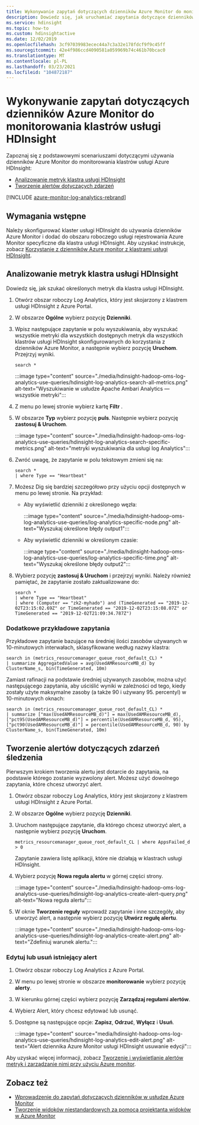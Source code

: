 ```yaml
---
title: Wykonywanie zapytań dotyczących dzienników Azure Monitor do monitorowania klastrów usługi Azure HDInsight
description: Dowiedz się, jak uruchamiać zapytania dotyczące dzienników Azure Monitor, aby monitorować zadania uruchomione w klastrze usługi HDInsight.
ms.service: hdinsight
ms.topic: how-to
ms.custom: hdinsightactive
ms.date: 12/02/2019
ms.openlocfilehash: 3cf97039983ecec44a7c3a32e178fdcf9f9c45ff
ms.sourcegitcommit: 42e4f986ccd4090581a059969b74c461b70bcac0
ms.translationtype: MT
ms.contentlocale: pl-PL
ms.lasthandoff: 03/23/2021
ms.locfileid: "104872187"
---
```

# <a name="query-azure-monitor-logs-to-monitor-hdinsight-clusters"></a>Wykonywanie zapytań dotyczących dzienników Azure Monitor do monitorowania klastrów usługi HDInsight

Zapoznaj się z podstawowymi scenariuszami dotyczącymi używania dzienników Azure Monitor do monitorowania klastrów usługi Azure HDInsight:

* [Analizowanie metryk klastra usługi HDInsight](#analyze-hdinsight-cluster-metrics)
* [Tworzenie alertów dotyczących zdarzeń](#create-alerts-for-tracking-events)

[!INCLUDE [azure-monitor-log-analytics-rebrand](../../includes/azure-monitor-log-analytics-rebrand.md)]

## <a name="prerequisites"></a>Wymagania wstępne

Należy skonfigurować klaster usługi HDInsight do używania dzienników Azure Monitor i dodać do obszaru roboczego usługi rejestrowania Azure Monitor specyficzne dla klastra usługi HDInsight. Aby uzyskać instrukcje, zobacz [Korzystanie z dzienników Azure monitor z klastrami usługi HDInsight](hdinsight-hadoop-oms-log-analytics-tutorial.md).

## <a name="analyze-hdinsight-cluster-metrics"></a>Analizowanie metryk klastra usługi HDInsight

Dowiedz się, jak szukać określonych metryk dla klastra usługi HDInsight.

1. Otwórz obszar roboczy Log Analytics, który jest skojarzony z klastrem usługi HDInsight z Azure Portal.
1. W obszarze **Ogólne** wybierz pozycję **Dzienniki**.
1. Wpisz następujące zapytanie w polu wyszukiwania, aby wyszukać wszystkie metryki dla wszystkich dostępnych metryk dla wszystkich klastrów usługi HDInsight skonfigurowanych do korzystania z dzienników Azure Monitor, a następnie wybierz pozycję **Uruchom**. Przejrzyj wyniki.

    ```kusto
    search *
    ```

    :::image type="content" source="./media/hdinsight-hadoop-oms-log-analytics-use-queries/hdinsight-log-analytics-search-all-metrics.png" alt-text="Wyszukiwanie w usłudze Apache Ambari Analytics — wszystkie metryki":::

1. Z menu po lewej stronie wybierz kartę **Filtr** .

1. W obszarze **Typ** wybierz pozycję **puls**. Następnie wybierz pozycję **zastosuj & Uruchom**.

    :::image type="content" source="./media/hdinsight-hadoop-oms-log-analytics-use-queries/hdinsight-log-analytics-search-specific-metrics.png" alt-text="metryki wyszukiwania dla usługi log Analytics":::

1. Zwróć uwagę, że zapytanie w polu tekstowym zmieni się na:

    ```kusto
    search *
    | where Type == "Heartbeat"
    ```

1. Możesz Dig się bardziej szczegółowo przy użyciu opcji dostępnych w menu po lewej stronie. Na przykład:

   - Aby wyświetlić dzienniki z określonego węzła:

     :::image type="content" source="./media/hdinsight-hadoop-oms-log-analytics-use-queries/log-analytics-specific-node.png" alt-text="Wyszukaj określone błędy output1":::

   - Aby wyświetlić dzienniki w określonym czasie:

     :::image type="content" source="./media/hdinsight-hadoop-oms-log-analytics-use-queries/log-analytics-specific-time.png" alt-text="Wyszukaj określone błędy output2":::

1. Wybierz pozycję **zastosuj & Uruchom** i przejrzyj wyniki. Należy również pamiętać, że zapytanie zostało zaktualizowane do:

    ```kusto
    search *
    | where Type == "Heartbeat"
    | where (Computer == "zk2-myhado") and (TimeGenerated == "2019-12-02T23:15:02.69Z" or TimeGenerated == "2019-12-02T23:15:08.07Z" or TimeGenerated == "2019-12-02T21:09:34.787Z")
    ```

### <a name="additional-sample-queries"></a>Dodatkowe przykładowe zapytania

Przykładowe zapytanie bazujące na średniej ilości zasobów używanych w 10-minutowych interwałach, sklasyfikowane według nazwy klastra:

```kusto
search in (metrics_resourcemanager_queue_root_default_CL) * 
| summarize AggregatedValue = avg(UsedAMResourceMB_d) by ClusterName_s, bin(TimeGenerated, 10m)
```

Zamiast rafinacji na podstawie średniej używanych zasobów, można użyć następującego zapytania, aby uściślić wyniki w zależności od tego, kiedy zostały użyte maksymalne zasoby (a także 90 i używany 95. percentyl) w 10-minutowych oknach:

```kusto
search in (metrics_resourcemanager_queue_root_default_CL) * 
| summarize ["max(UsedAMResourceMB_d)"] = max(UsedAMResourceMB_d), ["pct95(UsedAMResourceMB_d)"] = percentile(UsedAMResourceMB_d, 95), ["pct90(UsedAMResourceMB_d)"] = percentile(UsedAMResourceMB_d, 90) by ClusterName_s, bin(TimeGenerated, 10m)
```

## <a name="create-alerts-for-tracking-events"></a>Tworzenie alertów dotyczących zdarzeń śledzenia

Pierwszym krokiem tworzenia alertu jest dotarcie do zapytania, na podstawie którego zostanie wyzwolony alert. Możesz użyć dowolnego zapytania, które chcesz utworzyć alert.

1. Otwórz obszar roboczy Log Analytics, który jest skojarzony z klastrem usługi HDInsight z Azure Portal.
1. W obszarze **Ogólne** wybierz pozycję **Dzienniki**.
1. Uruchom następujące zapytanie, dla którego chcesz utworzyć alert, a następnie wybierz pozycję **Uruchom**.

    ```kusto
    metrics_resourcemanager_queue_root_default_CL | where AppsFailed_d > 0
    ```

    Zapytanie zawiera listę aplikacji, które nie działają w klastrach usługi HDInsight.

1. Wybierz pozycję **Nowa reguła alertu** w górnej części strony.

    :::image type="content" source="./media/hdinsight-hadoop-oms-log-analytics-use-queries/hdinsight-log-analytics-create-alert-query.png" alt-text="Nowa reguła alertu":::

1. W oknie **Tworzenie reguły** wprowadź zapytanie i inne szczegóły, aby utworzyć alert, a następnie wybierz pozycję **Utwórz regułę alertu**.

    :::image type="content" source="./media/hdinsight-hadoop-oms-log-analytics-use-queries/hdinsight-log-analytics-create-alert.png" alt-text="Zdefiniuj warunek alertu.":::

### <a name="edit-or-delete-an-existing-alert"></a>Edytuj lub usuń istniejący alert

1. Otwórz obszar roboczy Log Analytics z Azure Portal.

1. W menu po lewej stronie w obszarze **monitorowanie** wybierz pozycję **alerty**.

1. W kierunku górnej części wybierz pozycję **Zarządzaj regułami alertów**.

1. Wybierz Alert, który chcesz edytować lub usunąć.

1. Dostępne są następujące opcje: **Zapisz**, **Odrzuć**, **Wyłącz** i **Usuń**.

    :::image type="content" source="media/hdinsight-hadoop-oms-log-analytics-use-queries/hdinsight-log-analytics-edit-alert.png" alt-text="Alert dziennika Azure Monitor usługi HDInsight usuwanie edycji":::

Aby uzyskać więcej informacji, zobacz [Tworzenie i wyświetlanie alertów metryk i zarządzanie nimi przy użyciu Azure monitor](../azure-monitor/alerts/alerts-metric.md).

## <a name="see-also"></a>Zobacz też

* [Wprowadzenie do zapytań dotyczących dzienników w usłudze Azure Monitor](../azure-monitor/logs/get-started-queries.md)
* [Tworzenie widoków niestandardowych za pomocą projektanta widoków w Azure Monitor](../azure-monitor/visualize/view-designer.md)
